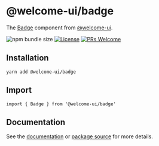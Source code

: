 # @welcome-ui/badge

The [Badge](https://welcome-ui.com/components/badge) component from [@welcome-ui](https://welcome-ui.com).

![npm bundle size](https://img.shields.io/bundlephobia/minzip/@welcome-ui/badge) [![License](https://img.shields.io/npm/l/welcome-ui.svg)](https://github.com/WTTJ/welcome-ui/blob/master/LICENSE) [![PRs Welcome](https://img.shields.io/badge/PRs-welcome-mediumspringgreen.svg)](ttps://github.com/WTTJ/welcome-ui/blob/master/CONTRIBUTING.mdx)

## Installation

    yarn add @welcome-ui/badge

## Import

    import { Badge } from '@welcome-ui/badge'

## Documentation

See the [documentation](https://welcome-ui.com/components/badge) or [package source](https://github.com/WTTJ/welcome-ui/tree/master/packages/Badge) for more details.
